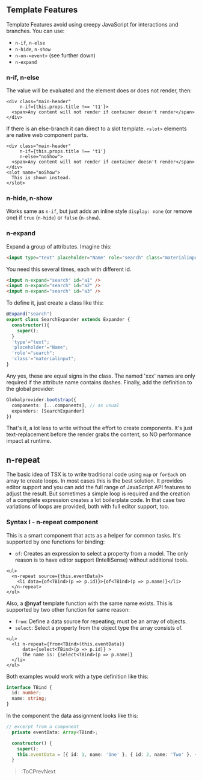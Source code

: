 ## Template Features

Template Features avoid using creepy JavaScript for interactions and branches. You can use:

* `n-if`, `n-else`
* `n-hide`, `n-show`
* `n-on-<event>` (see further down)
* `n-expand`

### n-if, n-else

The value will be evaluated and the element does or does not render, then:

~~~tsx
<div class="main-header"
     n-if={this.props.title !== 't1'}>
  <span>Any content will not render if container doesn't render</span>
</div>
~~~

If there is an else-branch it can direct to a slot template. `<slot>` elements are native web component parts.

~~~tsx
<div class="main-header"
     n-if={this.props.title !== 't1'}
     n-else="noShow">
  <span>Any content will not render if container doesn't render</span>
</div>
<slot name="noShow">
  This is shown instead.
</slot>
~~~

### n-hide, n-show

Works same as `n-if`, but just adds an inline style `display: none` (or remove one) if `true` (`n-hide`) or `false` (`n-show`).

### n-expand

Expand a group of attributes. Imagine this:

~~~html
<input type="text" placeholder="Name" role="search" class="materialinput" id="a1 />
~~~

You need this several times, each with different id.

~~~html
<input n-expand="search" id="a1" />
<input n-expand="search" id="a2" />
<input n-expand="search" id="a3" />
~~~

To define it, just create a class like this:

~~~ts
@Expand("search")
export class SearchExpander extends Expander {
  constructor(){
    super();
  }
  'type'="text";
  'placeholder'="Name";
  'role'="search";
  'class'="materialinput";
}
~~~

Any yes, these are equal signs in the class. The named 'xxx' names are only required if the attribute name contains dashes. Finally, add the definition to the global provider:

~~~ts
Globalprovider.bootstrap({
  components: [...components], // as usual
  expanders: [SearchExpander]
})
~~~

That's it, a lot less to write without the effort to create components. It's just text-replacement before the render grabs the content, so NO performance impact at runtime.

## n-repeat

The basic idea of TSX is to write traditional code using `map` or `forEach` on array to create loops. In most cases this is the best solution. It provides editor support and you can add the full range of JavaScript API features to adjust the result. But sometimes a simple loop is required and the creation of a complete expression creates a lot boilerplate code. In that case two variations of loops are provided, both with full editor support, too.

### Syntax I - n-repeat component

This is a smart component that acts as a helper for common tasks. It's supported by one functions for binding:

* `of`: Creates an expression to select a property from a model. The only reason is to have editor support (IntelliSense) without additional tools.

~~~tsx
<ul>
  <n-repeat source={this.eventData}>
    <li data={of<TBind>(p => p.id)}>{of<TBind>(p => p.name)}</li>
  </n-repeat>
</ul>
~~~

Also, a **@nyaf** template function with the same name exists. This is supported by two other function for same reason:

* `from`: Define a data source for repeating; must be an array of objects.
* `select`: Select a property from the object type the array consists of.

~~~tsx
<ul>
  <li n-repeat={from<TBind>(this.eventData)}
      data={select<TBind>(p => p.id)} >
      The name is: {select<TBind>(p => p.name)}
  </li>
</ul>
~~~

Both examples would work with a type definition like this:

~~~ts
interface TBind {
  id: number;
  name: string;
}
~~~

In the component the data assignment looks like this:

~~~ts
// excerpt from a component
  private eventData: Array<TBind>;

  constructor() {
    super();
    this.eventData = [{ id: 1, name: 'One' }, { id: 2, name: 'Two' }, { id: 3, name: 'Three' }];
  }
~~~


> :ToCPrevNext

